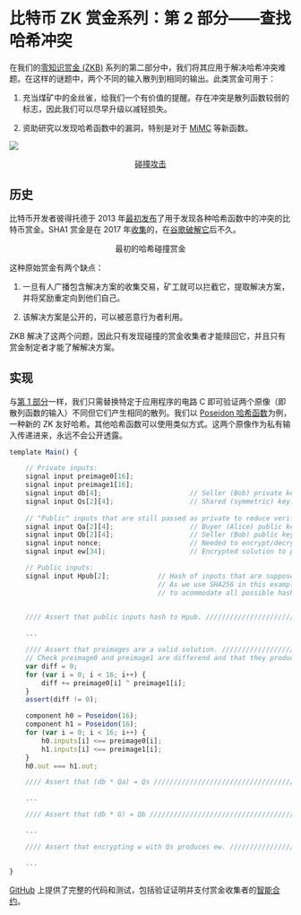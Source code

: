 # 比特币 ZK 赏金系列：第 2 部分——查找哈希冲突

在我们的[零知识赏金 (ZKB)](https://github.com/sCrypt-Inc/article/blob/c9fd0019ec05566afacd10f4ab2d7453ced7cd2c/Private%20Non-interactive%20Bounties%20for%20General%20Computation%20on%20Bitcoin/Private%20Non-interactive%20Bounties%20for%20General%20Computation%20on%20Bitcoin.md) 系列的第二部分中，我们将其应用于解决哈希冲突难题。在这样的谜题中，两个不同的输入散列到相同的输出。此类赏金可用于：

1. 充当煤矿中的金丝雀，给我们一个有价值的提醒。存在冲突是散列函数较弱的标志，因此我们可以尽早升级以减轻损失。

2. 资助研究以发现哈希函数中的漏洞，特别是对于 [MiMC](https://eprint.iacr.org/2016/492.pdf) 等新函数。

![](./1.webp)

<center><a href="https://shattered.io/">碰撞攻击</a></center>

## 历史

比特币开发者彼得托德于 2013 年[最初发布](https://bitcointalk.org/index.php?topic=293382.0)了用于发现各种哈希函数中的冲突的比特币赏金。SHA1 赏金是在 2017 年[收集](https://www.coindesk.com/markets/2017/02/25/who-broke-the-sha1-algorithm-and-what-does-it-mean-for-bitcoin/)的，在[谷歌破解它](https://security.googleblog.com/2017/02/announcing-first-sha1-collision.html)后不久。

<center>最初的哈希碰撞赏金</center>

这种原始赏金有两个缺点：

1. 一旦有人广播包含解决方案的收集交易，矿工就可以拦截它，提取解决方案，并将奖励重定向到他们自己。

2. 该解决方案是公开的，可以被恶意行为者利用。

ZKB 解决了这两个问题，因此只有发现碰撞的赏金收集者才能赎回它，并且只有赏金制定者才能了解解决方案。

## 实现

与[第 1 部分](https://github.com/sCrypt-Inc/article/blob/4fb520b5ccd56952db5d43fa90c2bfe9e2e4879d/Bitcoin%20ZK%20Bounty%20Series:%20Part%201%20%E2%80%94%20Pay%20for%20Decryption%20Key/Pay%20for%20Decryption%20Key.md#L1)一样，我们只需替换特定于应用程序的电路 C 即可验证两个原像（即散列函数的输入）不同但它们产生相同的散列。我们以 [Poseidon 哈希函数](https://eprint.iacr.org/2019/458.pdf)为例，一种新的 ZK 友好哈希。其他哈希函数可以使用类似方式。这两个原像作为私有输入传递进来，永远不会公开透露。

```js
template Main() {

    // Private inputs:
    signal input preimage0[16]; 
    signal input preimage1[16];
    signal input db[4];                      // Seller (Bob) private key.
    signal input Qs[2][4];                   // Shared (symmetric) key. Used to encrypt w.
    
    // "Public" inputs that are still passed as private to reduce verifier size on chain:
    signal input Qa[2][4];                   // Buyer (Alice) public key.
    signal input Qb[2][4];                   // Seller (Bob) public key.
    signal input nonce;                      // Needed to encrypt/decrypt xy.
    signal input ew[34];                     // Encrypted solution to puzzle.

    // Public inputs:
    signal input Hpub[2];            // Hash of inputs that are supposed to be public.
                                     // As we use SHA256 in this example, we need two field elements
                                     // to acommodate all possible hash values.

    
    //// Assert that public inputs hash to Hpub. ///////////////////////////////////

    ...

    //// Assert that preimages are a valid solution. //////////////////////////////////////////////
    // Check preimage0 and preimage1 are differend and that they produce the same hash.
    var diff = 0;
    for (var i = 0; i < 16; i++) {
        diff += preimage0[i] ^ preimage1[i];
    }
    assert(diff != 0);

    component h0 = Poseidon(16);
    component h1 = Poseidon(16);
    for (var i = 0; i < 16; i++) {
        h0.inputs[i] <== preimage0[i];
        h1.inputs[i] <== preimage1[i];
    }
    h0.out === h1.out;

    //// Assert that (db * Qa) = Qs ////////////////////////////////////////////////

    ...

    //// Assert that (db * G) = Qb /////////////////////////////////////////////////

    ...

    //// Assert that encrypting w with Qs produces ew. /////////////////////////////

    ...
}
```

[GitHub](https://github.com/sCrypt-Inc/zk-bounties) 上提供了完整的代码和测试，包括验证证明并支付赏金收集者的[智能合约](https://github.com/sCrypt-Inc/scrypt-hash-collision-bounty/blob/master/contracts/bounty.scrypt)。